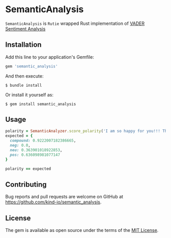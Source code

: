 # SemanticAnalysis

`SemanticAnalysis` is `Rutie` wrapped Rust implementation of [VADER Sentiment Analysis](https://github.com/kind-io/vader-sentiment-rust)

## Installation

Add this line to your application's Gemfile:

```ruby
gem 'semantic_analysis'
```

And then execute:

    $ bundle install

Or install it yourself as:

    $ gem install semantic_analysis

## Usage

```ruby
polarity = SemanticAnalyzer.score_polarity('I am so happy for you!!! This is Great! 💖')
expected = {
  compound: 0.9222007182386665,
  neg: 0.0,
  neu: 0.363901018922853,
  pos: 0.636098981077147
}

polarity == expected
```

## Contributing

Bug reports and pull requests are welcome on GitHub at https://github.com/kind-io/semantic_analysis.

## License

The gem is available as open source under the terms of the [MIT License](https://opensource.org/licenses/MIT).
